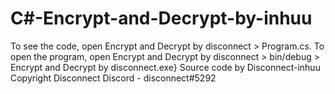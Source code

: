# C#-Encrypt-and-Decrypt-by-inhuu
To see the code, open Encrypt and Decrypt by disconnect > Program.cs.
To open the program, open Encrypt and Decrypt by disconnect > bin/debug > Encrypt and Decrypt by disconnect.exe}
Source code by Disconnect-inhuu
Copyright Disconnect
Discord - disconnect#5292
